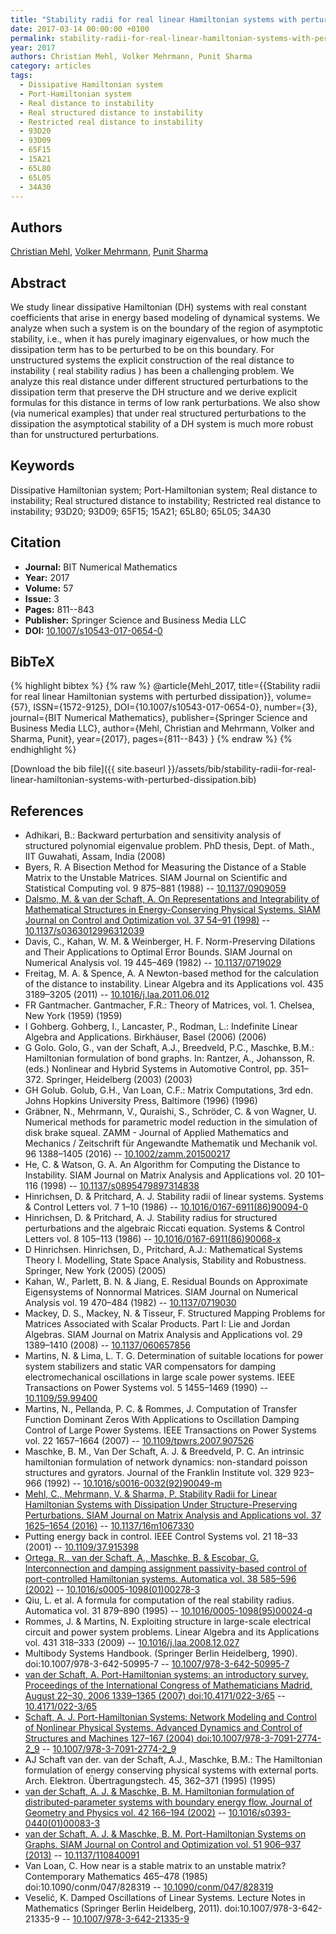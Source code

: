 ```yaml
---
title: "Stability radii for real linear Hamiltonian systems with perturbed dissipation"
date: 2017-03-14 00:00:00 +0100
permalink: stability-radii-for-real-linear-hamiltonian-systems-with-perturbed-dissipation
year: 2017
authors: Christian Mehl, Volker Mehrmann, Punit Sharma
category: articles
tags:
  - Dissipative Hamiltonian system
  - Port-Hamiltonian system
  - Real distance to instability
  - Real structured distance to instability
  - Restricted real distance to instability
  - 93D20
  - 93D09
  - 65F15
  - 15A21
  - 65L80
  - 65L05
  - 34A30
---
```

 
## Authors
[Christian Mehl](authors/christian-mehl), [Volker Mehrmann](authors/volker-mehrmann), [Punit Sharma](authors/punit-sharma)
 
## Abstract
We study linear dissipative Hamiltonian (DH) systems with real constant coefficients that arise in energy based modeling of dynamical systems. We analyze when such a system is on the boundary of the region of asymptotic stability, i.e., when it has purely imaginary eigenvalues, or how much the dissipation term has to be perturbed to be on this boundary. For unstructured systems the explicit construction of the real distance to instability ( real stability radius ) has been a challenging problem. We analyze this real distance under different structured perturbations to the dissipation term that preserve the DH structure and we derive explicit formulas for this distance in terms of low rank perturbations. We also show (via numerical examples) that under real structured perturbations to the dissipation the asymptotical stability of a DH system is much more robust than for unstructured perturbations.
 
## Keywords
Dissipative Hamiltonian system; Port-Hamiltonian system; Real distance to instability; Real structured distance to instability; Restricted real distance to instability; 93D20; 93D09; 65F15; 15A21; 65L80; 65L05; 34A30
 
## Citation
- **Journal:** BIT Numerical Mathematics
- **Year:** 2017
- **Volume:** 57
- **Issue:** 3
- **Pages:** 811--843
- **Publisher:** Springer Science and Business Media LLC
- **DOI:** [10.1007/s10543-017-0654-0](https://doi.org/10.1007/s10543-017-0654-0)
 
## BibTeX
{% highlight bibtex %}
{% raw %}
@article{Mehl_2017,
  title={{Stability radii for real linear Hamiltonian systems with perturbed dissipation}},
  volume={57},
  ISSN={1572-9125},
  DOI={10.1007/s10543-017-0654-0},
  number={3},
  journal={BIT Numerical Mathematics},
  publisher={Springer Science and Business Media LLC},
  author={Mehl, Christian and Mehrmann, Volker and Sharma, Punit},
  year={2017},
  pages={811--843}
}
{% endraw %}
{% endhighlight %}
 
[Download the bib file]({{ site.baseurl }}/assets/bib/stability-radii-for-real-linear-hamiltonian-systems-with-perturbed-dissipation.bib)
 
## References
- Adhikari, B.: Backward perturbation and sensitivity analysis of structured polynomial eigenvalue problem. PhD thesis, Dept. of Math., IIT Guwahati, Assam, India (2008)
- Byers, R. A Bisection Method for Measuring the Distance of a Stable Matrix to the Unstable Matrices. SIAM Journal on Scientific and Statistical Computing vol. 9 875–881 (1988) -- [10.1137/0909059](https://doi.org/10.1137/0909059)
- [Dalsmo, M. & van der Schaft, A. On Representations and Integrability of Mathematical Structures in Energy-Conserving Physical Systems. SIAM Journal on Control and Optimization vol. 37 54–91 (1998)](on-representations-and-integrability-of-mathematical-structures-in-energy-conserving-physical-systems) -- [10.1137/s0363012996312039](https://doi.org/10.1137/s0363012996312039)
- Davis, C., Kahan, W. M. & Weinberger, H. F. Norm-Preserving Dilations and Their Applications to Optimal Error Bounds. SIAM Journal on Numerical Analysis vol. 19 445–469 (1982) -- [10.1137/0719029](https://doi.org/10.1137/0719029)
- Freitag, M. A. & Spence, A. A Newton-based method for the calculation of the distance to instability. Linear Algebra and its Applications vol. 435 3189–3205 (2011) -- [10.1016/j.laa.2011.06.012](https://doi.org/10.1016/j.laa.2011.06.012)
- FR Gantmacher. Gantmacher, F.R.: Theory of Matrices, vol. 1. Chelsea, New York (1959) (1959)
- I Gohberg. Gohberg, I., Lancaster, P., Rodman, L.: Indefinite Linear Algebra and Applications. Birkhäuser, Basel (2006) (2006)
- G Golo. Golo, G., van der Schaft, A.J., Breedveld, P.C., Maschke, B.M.: Hamiltonian formulation of bond graphs. In: Rantzer, A., Johansson, R. (eds.) Nonlinear and Hybrid Systems in Automotive Control, pp. 351–372. Springer, Heidelberg (2003) (2003)
- GH Golub. Golub, G.H., Van Loan, C.F.: Matrix Computations, 3rd edn. Johns Hopkins University Press, Baltimore (1996) (1996)
- Gräbner, N., Mehrmann, V., Quraishi, S., Schröder, C. & von Wagner, U. Numerical methods for parametric model reduction in the simulation of disk brake squeal. ZAMM - Journal of Applied Mathematics and Mechanics / Zeitschrift für Angewandte Mathematik und Mechanik vol. 96 1388–1405 (2016) -- [10.1002/zamm.201500217](https://doi.org/10.1002/zamm.201500217)
- He, C. & Watson, G. A. An Algorithm for Computing the Distance to Instability. SIAM Journal on Matrix Analysis and Applications vol. 20 101–116 (1998) -- [10.1137/s0895479897314838](https://doi.org/10.1137/s0895479897314838)
- Hinrichsen, D. & Pritchard, A. J. Stability radii of linear systems. Systems &amp; Control Letters vol. 7 1–10 (1986) -- [10.1016/0167-6911(86)90094-0](https://doi.org/10.1016/0167-6911(86)90094-0)
- Hinrichsen, D. & Pritchard, A. J. Stability radius for structured perturbations and the algebraic Riccati equation. Systems &amp; Control Letters vol. 8 105–113 (1986) -- [10.1016/0167-6911(86)90068-x](https://doi.org/10.1016/0167-6911(86)90068-x)
- D Hinrichsen. Hinrichsen, D., Pritchard, A.J.: Mathematical Systems Theory I. Modelling, State Space Analysis, Stability and Robustness. Springer, New York (2005) (2005)
- Kahan, W., Parlett, B. N. & Jiang, E. Residual Bounds on Approximate Eigensystems of Nonnormal Matrices. SIAM Journal on Numerical Analysis vol. 19 470–484 (1982) -- [10.1137/0719030](https://doi.org/10.1137/0719030)
- Mackey, D. S., Mackey, N. & Tisseur, F. Structured Mapping Problems for Matrices Associated with Scalar Products. Part I: Lie and Jordan Algebras. SIAM Journal on Matrix Analysis and Applications vol. 29 1389–1410 (2008) -- [10.1137/060657856](https://doi.org/10.1137/060657856)
- Martins, N. & Lima, L. T. G. Determination of suitable locations for power system stabilizers and static VAR compensators for damping electromechanical oscillations in large scale power systems. IEEE Transactions on Power Systems vol. 5 1455–1469 (1990) -- [10.1109/59.99400](https://doi.org/10.1109/59.99400)
- Martins, N., Pellanda, P. C. & Rommes, J. Computation of Transfer Function Dominant Zeros With Applications to Oscillation Damping Control of Large Power Systems. IEEE Transactions on Power Systems vol. 22 1657–1664 (2007) -- [10.1109/tpwrs.2007.907526](https://doi.org/10.1109/tpwrs.2007.907526)
- Maschke, B. M., Van Der Schaft, A. J. & Breedveld, P. C. An intrinsic hamiltonian formulation of network dynamics: non-standard poisson structures and gyrators. Journal of the Franklin Institute vol. 329 923–966 (1992) -- [10.1016/s0016-0032(92)90049-m](https://doi.org/10.1016/s0016-0032(92)90049-m)
- [Mehl, C., Mehrmann, V. & Sharma, P. Stability Radii for Linear Hamiltonian Systems with Dissipation Under Structure-Preserving Perturbations. SIAM Journal on Matrix Analysis and Applications vol. 37 1625–1654 (2016)](stability-radii-for-linear-hamiltonian-systems-with-dissipation-under-structure-preserving-perturbations) -- [10.1137/16m1067330](https://doi.org/10.1137/16m1067330)
- Putting energy back in control. IEEE Control Systems vol. 21 18–33 (2001) -- [10.1109/37.915398](https://doi.org/10.1109/37.915398)
- [Ortega, R., van der Schaft, A., Maschke, B. & Escobar, G. Interconnection and damping assignment passivity-based control of port-controlled Hamiltonian systems. Automatica vol. 38 585–596 (2002)](interconnection-and-damping-assignment-passivity-based-control-of-port-controlled-hamiltonian-systems) -- [10.1016/s0005-1098(01)00278-3](https://doi.org/10.1016/s0005-1098(01)00278-3)
- Qiu, L. et al. A formula for computation of the real stability radius. Automatica vol. 31 879–890 (1995) -- [10.1016/0005-1098(95)00024-q](https://doi.org/10.1016/0005-1098(95)00024-q)
- Rommes, J. & Martins, N. Exploiting structure in large-scale electrical circuit and power system problems. Linear Algebra and its Applications vol. 431 318–333 (2009) -- [10.1016/j.laa.2008.12.027](https://doi.org/10.1016/j.laa.2008.12.027)
- Multibody Systems Handbook. (Springer Berlin Heidelberg, 1990). doi:10.1007/978-3-642-50995-7 -- [10.1007/978-3-642-50995-7](https://doi.org/10.1007/978-3-642-50995-7)
- [van der Schaft, A. Port-Hamiltonian systems: an introductory survey. Proceedings of the International Congress of Mathematicians Madrid, August 22–30, 2006 1339–1365 (2007) doi:10.4171/022-3/65](port-hamiltonian-systems-an-introductory-survey) -- [10.4171/022-3/65](https://doi.org/10.4171/022-3/65)
- [Schaft, A. J. Port-Hamiltonian Systems: Network Modeling and Control of Nonlinear Physical Systems. Advanced Dynamics and Control of Structures and Machines 127–167 (2004) doi:10.1007/978-3-7091-2774-2_9](port-hamiltonian-systems-network-modeling-and-control-of-nonlinear-physical-systems) -- [10.1007/978-3-7091-2774-2_9](https://doi.org/10.1007/978-3-7091-2774-2_9)
- AJ Schaft van der. van der Schaft, A.J., Maschke, B.M.: The Hamiltonian formulation of energy conserving physical systems with external ports. Arch. Elektron. Übertragungstech. 45, 362–371 (1995) (1995)
- [van der Schaft, A. J. & Maschke, B. M. Hamiltonian formulation of distributed-parameter systems with boundary energy flow. Journal of Geometry and Physics vol. 42 166–194 (2002)](hamiltonian-formulation-of-distributed-parameter-systems-with-boundary-energy-flow) -- [10.1016/s0393-0440(01)00083-3](https://doi.org/10.1016/s0393-0440(01)00083-3)
- [van der Schaft, A. J. & Maschke, B. M. Port-Hamiltonian Systems on Graphs. SIAM Journal on Control and Optimization vol. 51 906–937 (2013)](port-hamiltonian-systems-on-graphs) -- [10.1137/110840091](https://doi.org/10.1137/110840091)
- Van Loan, C. How near is a stable matrix to an unstable matrix? Contemporary Mathematics 465–478 (1985) doi:10.1090/conm/047/828319 -- [10.1090/conm/047/828319](https://doi.org/10.1090/conm/047/828319)
- Veselić, K. Damped Oscillations of Linear Systems. Lecture Notes in Mathematics (Springer Berlin Heidelberg, 2011). doi:10.1007/978-3-642-21335-9 -- [10.1007/978-3-642-21335-9](https://doi.org/10.1007/978-3-642-21335-9)

